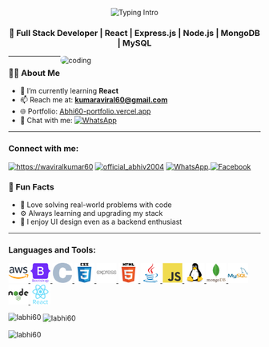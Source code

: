 <!-- Typing Animation Intro -->
<p align="center">
  <img src="https://readme-typing-svg.demolab.com?font=Fira+Code&duration=2500&pause=1000&color=FF0000&center=true&vCenter=true&width=435&lines=Hi+%F0%9F%91%8B%2C+I'm+Aviral+Kumar;A+Passionate+Full+Stack+Developer;+Let's+build+something+great+together!" alt="Typing Intro" />

</p>

<h3 align="center">🚀 Full Stack Developer | React  | Express.js | Node.js | MongoDB | MySQL</h3>

<img align="right" alt="coding" width="400" style="border-radius: 15px;" src="https://camo.githubusercontent.com/2366b34bb903c09617990fb5fff4622f3e941349e846ddb7e73df872a9d21233/68747470733a2f2f63646e2e6472696262626c652e636f6d2f75736572732f3733303730332f73637265656e73686f74732f363538313234332f6176656e746f2e676966">



---

### 👨‍💻 About Me

- 🌱 I’m currently learning **React**
- 📫 Reach me at: **kumaraviral60@gmail.com**
- 🌐 Portfolio: [Abhi60-portfolio.vercel.app](https://aviralkumarportfolio.vercel.app)
- 💬 Chat with me: [![WhatsApp](https://img.shields.io/badge/Chat-WhatsApp-green?logo=whatsapp)](https://wa.me/917880570474)

---

<h3 align="left">Connect with me:</h3>
<p align="left">
<a href="https://linkedin.com/in/https://waviralkumar60" target="blank"><img align="center" src="https://raw.githubusercontent.com/rahuldkjain/github-profile-readme-generator/master/src/images/icons/Social/linked-in-alt.svg" alt="https://waviralkumar60" height="30" width="40" /></a>
<a href="https://instagram.com/official_abhiv2004" target="blank"><img align="center" src="https://raw.githubusercontent.com/rahuldkjain/github-profile-readme-generator/master/src/images/icons/Social/instagram.svg" alt="official_abhiv2004" height="30" width="40" /></a>
<a href="https://wa.me/917880570474" target="_blank">
  <img align="center" src="https://raw.githubusercontent.com/rahuldkjain/github-profile-readme-generator/master/src/images/icons/Social/whatsapp.svg" alt="WhatsApp" height="30" width="40" />
</a>
<a href="https://www.facebook.com/profile.php?id=61573581441563" target="_blank">
  <img align="center" src="https://raw.githubusercontent.com/rahuldkjain/github-profile-readme-generator/master/src/images/icons/Social/facebook.svg" alt="Facebook" height="30" width="40" />
</a>

</p>

### 🧠 Fun Facts

- 🎯 Love solving real-world problems with code
- ⚙️ Always learning and upgrading my stack
- 🧩 I enjoy UI design even as a backend enthusiast

---

<h3 align="left">Languages and Tools:</h3>
<p align="left"> <a href="https://aws.amazon.com" target="_blank" rel="noreferrer"> <img src="https://raw.githubusercontent.com/devicons/devicon/master/icons/amazonwebservices/amazonwebservices-original-wordmark.svg" alt="aws" width="40" height="40"/> </a> <a href="https://getbootstrap.com" target="_blank" rel="noreferrer"> <img src="https://raw.githubusercontent.com/devicons/devicon/master/icons/bootstrap/bootstrap-plain-wordmark.svg" alt="bootstrap" width="40" height="40"/> </a> <a href="https://www.cprogramming.com/" target="_blank" rel="noreferrer"> <img src="https://raw.githubusercontent.com/devicons/devicon/master/icons/c/c-original.svg" alt="c" width="40" height="40"/> </a> <a href="https://www.w3schools.com/css/" target="_blank" rel="noreferrer"> <img src="https://raw.githubusercontent.com/devicons/devicon/master/icons/css3/css3-original-wordmark.svg" alt="css3" width="40" height="40"/> </a> <a href="https://expressjs.com" target="_blank" rel="noreferrer"> <img src="https://raw.githubusercontent.com/devicons/devicon/master/icons/express/express-original-wordmark.svg" alt="express" width="40" height="40"/> </a> <a href="https://www.w3.org/html/" target="_blank" rel="noreferrer"> <img src="https://raw.githubusercontent.com/devicons/devicon/master/icons/html5/html5-original-wordmark.svg" alt="html5" width="40" height="40"/> </a> <a href="https://www.java.com" target="_blank" rel="noreferrer"> <img src="https://raw.githubusercontent.com/devicons/devicon/master/icons/java/java-original.svg" alt="java" width="40" height="40"/> </a> <a href="https://developer.mozilla.org/en-US/docs/Web/JavaScript" target="_blank" rel="noreferrer"> <img src="https://raw.githubusercontent.com/devicons/devicon/master/icons/javascript/javascript-original.svg" alt="javascript" width="40" height="40"/> </a> <a href="https://www.linux.org/" target="_blank" rel="noreferrer"> <img src="https://raw.githubusercontent.com/devicons/devicon/master/icons/linux/linux-original.svg" alt="linux" width="40" height="40"/> </a> <a href="https://www.mongodb.com/" target="_blank" rel="noreferrer"> <img src="https://raw.githubusercontent.com/devicons/devicon/master/icons/mongodb/mongodb-original-wordmark.svg" alt="mongodb" width="40" height="40"/> </a> <a href="https://www.mysql.com/" target="_blank" rel="noreferrer"> <img src="https://raw.githubusercontent.com/devicons/devicon/master/icons/mysql/mysql-original-wordmark.svg" alt="mysql" width="40" height="40"/> </a> <a href="https://nodejs.org" target="_blank" rel="noreferrer"> <img src="https://raw.githubusercontent.com/devicons/devicon/master/icons/nodejs/nodejs-original-wordmark.svg" alt="nodejs" width="40" height="40"/> </a> <a href="https://reactjs.org/" target="_blank" rel="noreferrer"> <img src="https://raw.githubusercontent.com/devicons/devicon/master/icons/react/react-original-wordmark.svg" alt="react" width="40" height="40"/> </a> </p>

<p><img align="left" src="https://github-readme-stats.vercel.app/api/top-langs?username=Iabhi60&show_icons=true&locale=en&layout=compact" alt="Iabhi60" /></p>

<p>&nbsp;<img align="center" src="https://github-readme-stats.vercel.app/api?username=Iabhi60&show_icons=true&locale=en" alt="Iabhi60" /></p>

<p><img align="center" src="https://github-readme-streak-stats.herokuapp.com/?user=Iabhi60&" alt="Iabhi60" /></p>
